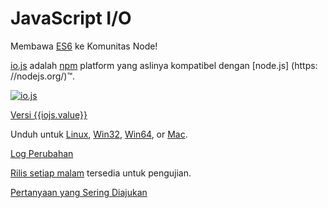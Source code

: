 # JavaScript I/O

Membawa [ES6](es6.html) ke Komunitas Node!

[io.js](https://github.com/iojs/io.js) adalah [npm](https://www.npmjs.org/) platform yang aslinya kompatibel dengan [node.js] (https: //nodejs.org/)™.

[![io.js]({{iojs.img}})]({{iojs.link}})

[Versi {{iojs.value}}]({{iojs.link}})


Unduh untuk
[Linux]({{linux.link}}),
[Win32]({{win32.link}}), [Win64]({{win64.link}}),
or
[Mac]({{mac.link}}).


[Log Perubahan](https://github.com/iojs/io.js/blob/v1.x/CHANGELOG.md)

[Rilis setiap malam](https://iojs.org/download/nightly/) tersedia untuk pengujian.

[Pertanyaan yang Sering Diajukan](/faq.html)

